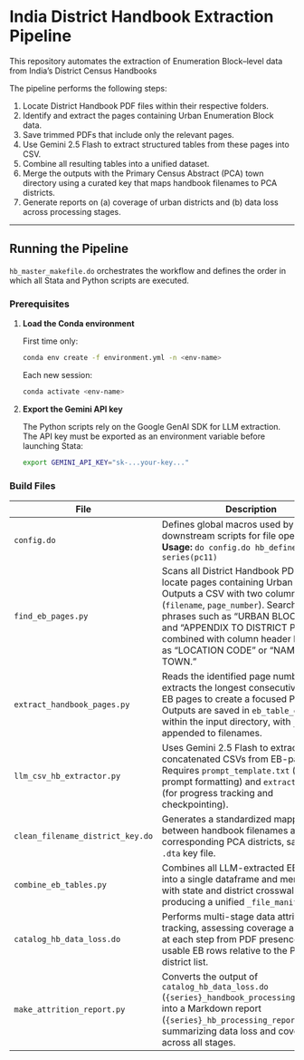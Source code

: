 # India District Handbook Extraction Pipeline

This repository automates the extraction of Enumeration Block–level data from India’s District Census Handbooks 

The pipeline performs the following steps:

1. Locate District Handbook PDF files within their respective folders.  
2. Identify and extract the pages containing Urban Enumeration Block data.  
3. Save trimmed PDFs that include only the relevant pages.  
4. Use Gemini 2.5 Flash to extract structured tables from these pages into CSV.  
5. Combine all resulting tables into a unified dataset.  
6. Merge the outputs with the Primary Census Abstract (PCA) town directory using a curated key that maps handbook filenames to PCA districts.  
7. Generate reports on (a) coverage of urban districts and (b) data loss across processing stages.

---

## Running the Pipeline

`hb_master_makefile.do` orchestrates the workflow and defines the order in which all Stata and Python scripts are executed.

### Prerequisites

1. **Load the Conda environment**

   First time only:
     ```bash
     conda env create -f environment.yml -n <env-name>
     ```
   Each new session:
     ```bash
     conda activate <env-name>
     ```

2. **Export the Gemini API key**

   The Python scripts rely on the Google GenAI SDK for LLM extraction.  
   The API key must be exported as an environment variable before launching Stata:

   ```bash
   export GEMINI_API_KEY="sk-...your-key..."

### Build Files

| File | Description |
|------|--------------|
| `config.do` | Defines global macros used by downstream scripts for file operations.<br>**Usage:** `do config.do hb_define_paths, series(pc11)` |
| `find_eb_pages.py` | Scans all District Handbook PDFs to locate pages containing Urban EB tables. Outputs a CSV with two columns (`filename`, `page_number`). Searches for phrases such as “URBAN BLOCK WISE” and “APPENDIX TO DISTRICT PRIMARY,” combined with column header hints such as “LOCATION CODE” or “NAME OF TOWN.” |
| `extract_handbook_pages.py` | Reads the identified page numbers and extracts the longest consecutive range of EB pages to create a focused PDF. Outputs are saved in `eb_table_extracts/` within the input directory, with `_EB` appended to filenames. |
| `llm_csv_hb_extractor.py` | Uses Gemini 2.5 Flash to extract clean, concatenated CSVs from EB-page PDFs. Requires `prompt_template.txt` (for prompt formatting) and `extract_log.csv` (for progress tracking and checkpointing). |
| `clean_filename_district_key.do` | Generates a standardized mapping between handbook filenames and corresponding PCA districts, saved as a `.dta` key file. |
| `combine_eb_tables.py` | Combines all LLM-extracted EB tables into a single dataframe  and merges them with state and district crosswalks, producing a unified `_file_manifest.csv`. |
| `catalog_hb_data_loss.do` | Performs multi-stage data attrition tracking, assessing coverage and quality at each step from PDF presence to usable EB rows relative to the PCA urban district list. |
| `make_attrition_report.py` | Converts the output of `catalog_hb_data_loss.do` (`{series}_handbook_processing_loss.dta`) into a Markdown report (`{series}_hb_processing_report.md`) summarizing data loss and coverage across all stages. |


